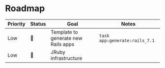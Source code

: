 # Roadmap

| Priority | Status | Goal | Notes |
| - | - | - | - |
| Low | 🚧 | Template to generate new Rails apps | `task app:generate:rails_7.1` |
| Low | 🚧 | JRuby infrastructure | |
